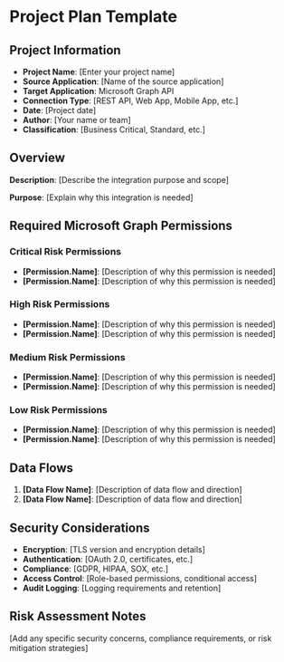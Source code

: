 # Project Plan Template

## Project Information
- **Project Name**: [Enter your project name]
- **Source Application**: [Name of the source application]
- **Target Application**: Microsoft Graph API
- **Connection Type**: [REST API, Web App, Mobile App, etc.]
- **Date**: [Project date]
- **Author**: [Your name or team]
- **Classification**: [Business Critical, Standard, etc.]

## Overview
**Description**: [Describe the integration purpose and scope]

**Purpose**: [Explain why this integration is needed]

## Required Microsoft Graph Permissions

### Critical Risk Permissions
- **[Permission.Name]**: [Description of why this permission is needed]
- **[Permission.Name]**: [Description of why this permission is needed]

### High Risk Permissions  
- **[Permission.Name]**: [Description of why this permission is needed]
- **[Permission.Name]**: [Description of why this permission is needed]

### Medium Risk Permissions
- **[Permission.Name]**: [Description of why this permission is needed]
- **[Permission.Name]**: [Description of why this permission is needed]

### Low Risk Permissions
- **[Permission.Name]**: [Description of why this permission is needed]
- **[Permission.Name]**: [Description of why this permission is needed]

## Data Flows
1. **[Data Flow Name]**: [Description of data flow and direction]
2. **[Data Flow Name]**: [Description of data flow and direction]

## Security Considerations
- **Encryption**: [TLS version and encryption details]
- **Authentication**: [OAuth 2.0, certificates, etc.]
- **Compliance**: [GDPR, HIPAA, SOX, etc.]
- **Access Control**: [Role-based permissions, conditional access]
- **Audit Logging**: [Logging requirements and retention]

## Risk Assessment Notes
[Add any specific security concerns, compliance requirements, or risk mitigation strategies]